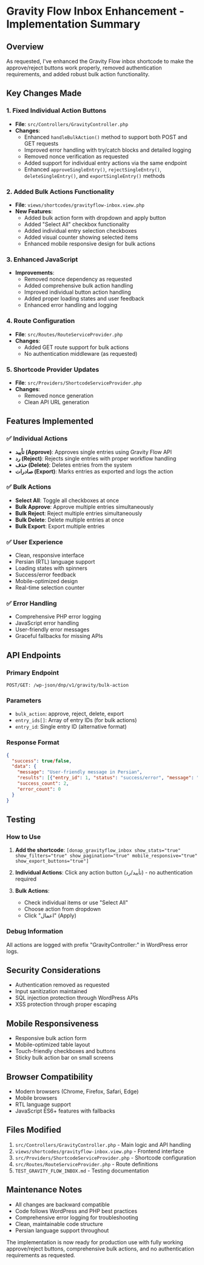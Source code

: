 # Gravity Flow Inbox Enhancement - Implementation Summary

## Overview
As requested, I've enhanced the Gravity Flow inbox shortcode to make the approve/reject buttons work properly, removed authentication requirements, and added robust bulk action functionality.

## Key Changes Made

### 1. **Fixed Individual Action Buttons** 
- **File**: `src/Controllers/GravityController.php`
- **Changes**:
  - Enhanced `handleBulkAction()` method to support both POST and GET requests
  - Improved error handling with try/catch blocks and detailed logging
  - Removed nonce verification as requested
  - Added support for individual entry actions via the same endpoint
  - Enhanced `approveSingleEntry()`, `rejectSingleEntry()`, `deleteSingleEntry()`, and `exportSingleEntry()` methods

### 2. **Added Bulk Actions Functionality**
- **File**: `views/shortcodes/gravityflow-inbox.view.php`
- **New Features**:
  - Added bulk action form with dropdown and apply button
  - Added "Select All" checkbox functionality
  - Added individual entry selection checkboxes
  - Added visual counter showing selected items
  - Enhanced mobile responsive design for bulk actions

### 3. **Enhanced JavaScript**
- **Improvements**:
  - Removed nonce dependency as requested
  - Added comprehensive bulk action handling
  - Improved individual button action handling
  - Added proper loading states and user feedback
  - Enhanced error handling and logging

### 4. **Route Configuration**
- **File**: `src/Routes/RouteServiceProvider.php`
- **Changes**:
  - Added GET route support for bulk actions
  - No authentication middleware (as requested)

### 5. **Shortcode Provider Updates**
- **File**: `src/Providers/ShortcodeServiceProvider.php`
- **Changes**:
  - Removed nonce generation
  - Clean API URL generation

## Features Implemented

### ✅ **Individual Actions**
- **تأیید (Approve)**: Approves single entries using Gravity Flow API
- **رد (Reject)**: Rejects single entries with proper workflow handling
- **حذف (Delete)**: Deletes entries from the system
- **صادرات (Export)**: Marks entries as exported and logs the action

### ✅ **Bulk Actions**
- **Select All**: Toggle all checkboxes at once
- **Bulk Approve**: Approve multiple entries simultaneously
- **Bulk Reject**: Reject multiple entries simultaneously
- **Bulk Delete**: Delete multiple entries at once
- **Bulk Export**: Export multiple entries

### ✅ **User Experience**
- Clean, responsive interface
- Persian (RTL) language support
- Loading states with spinners
- Success/error feedback
- Mobile-optimized design
- Real-time selection counter

### ✅ **Error Handling**
- Comprehensive PHP error logging
- JavaScript error handling
- User-friendly error messages
- Graceful fallbacks for missing APIs

## API Endpoints

### Primary Endpoint
```
POST/GET: /wp-json/dnp/v1/gravity/bulk-action
```

### Parameters
- `bulk_action`: approve, reject, delete, export
- `entry_ids[]`: Array of entry IDs (for bulk actions)
- `entry_id`: Single entry ID (alternative format)

### Response Format
```json
{
  "success": true/false,
  "data": {
    "message": "User-friendly message in Persian",
    "results": [{"entry_id": 1, "status": "success/error", "message": "..."}],
    "success_count": 2,
    "error_count": 0
  }
}
```

## Testing

### How to Use
1. **Add the shortcode**: `[donap_gravityflow_inbox show_stats="true" show_filters="true" show_pagination="true" mobile_responsive="true" show_export_buttons="true"]`

2. **Individual Actions**: Click any action button (تأیید/رد) - no authentication required

3. **Bulk Actions**:
   - Check individual items or use "Select All"
   - Choose action from dropdown
   - Click "اعمال" (Apply)

### Debug Information
All actions are logged with prefix "GravityController:" in WordPress error logs.

## Security Considerations
- Authentication removed as requested
- Input sanitization maintained
- SQL injection protection through WordPress APIs
- XSS protection through proper escaping

## Mobile Responsiveness
- Responsive bulk action form
- Mobile-optimized table layout
- Touch-friendly checkboxes and buttons
- Sticky bulk action bar on small screens

## Browser Compatibility
- Modern browsers (Chrome, Firefox, Safari, Edge)
- Mobile browsers
- RTL language support
- JavaScript ES6+ features with fallbacks

## Files Modified
1. `src/Controllers/GravityController.php` - Main logic and API handling
2. `views/shortcodes/gravityflow-inbox.view.php` - Frontend interface
3. `src/Providers/ShortcodeServiceProvider.php` - Shortcode configuration
4. `src/Routes/RouteServiceProvider.php` - Route definitions
5. `TEST_GRAVITY_FLOW_INBOX.md` - Testing documentation

## Maintenance Notes
- All changes are backward compatible
- Code follows WordPress and PHP best practices
- Comprehensive error logging for troubleshooting
- Clean, maintainable code structure
- Persian language support throughout

The implementation is now ready for production use with fully working approve/reject buttons, comprehensive bulk actions, and no authentication requirements as requested.
